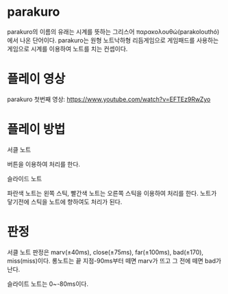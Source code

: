 # parakuro
parakuro의 이름의 유래는 시계를 뜻하는 그리스어 παρακολουθώ(parakolouthó)에서 나온 단어이다.
parakuro는 원형 노트낙하형 리듬게임으로 게임패드를 사용하는 게임으로 시계를 이용하여 노트를 치는 컨셉이다.

# 플레이 영상

parakuro 첫번째 영상: https://www.youtube.com/watch?v=EFTEz9RwZyo

# 플레이 방법

서클 노트

버튼을 이용하여 처리를 한다. 

슬라이드 노트

파란색 노트는 왼쪽 스틱, 빨간색 노트는 오른쪽 스틱을 이용하여 처리를 한다. 노트가 닿기전에 스틱을 노트에 향하여도 처리가 된다. 

# 판정
서클 노트 판정은 marv(±40ms), close(±75ms), far(±100ms), bad(±170), miss(miss)이다.
롱노트는 끝 지점-90ms부터 떼면 marv가 뜨고 그 전에 떼면 bad가 난다.

슬라이트 노트는 0~-80ms이다.

